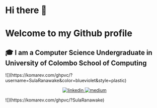 # Hi there 👋 
# Welcome to my Github profile 
## :mortar_board: I am a Computer Science Undergraduate in University of Colombo School of Computing

<!--
## :mag: Currently searching for a SOFTWARE ENGINEER - INTERNSHIP position --!>

![](https://komarev.com/ghpvc/?username=SulaRanawake&color=blueviolet&style=plastic)

<p align="center">
  <a href="https://www.linkedin.com/in/sulakshana-ranawake" target="_blank">
    <img src="https://img.icons8.com/color/96/000000/linkedin.png" alt="linkedin"/>
  </a>
  <a href="https://medium.com/@sula.ranawake" target="_blank">
    <img src="https://img.icons8.com/color/96/000000/medium-logo.png" alt="medium"/>
  </a>
</p>

![](https://komarev.com/ghpvc/?SulaRanawake)
<!--
<p  align="center">
  <img src="https://visitor-badge.glitch.me/badge?page_id=matyo91.matyo91" alt="visitor badge"/>
</p>
![![Edit Github profile](https://codesandbox.io/static/img/play-codesandbox.svg)](https://codesandbox.io/s/github-profile-2ijk7?fontsize=14&hidenavigation=1)
-->

<!--
how to make this gif ?
I made my with https://codesandbox.io/s/github-profile-2ijk7
Then i recorded my screen to gif on Mac with Quicktime and https://gist.github.com/tskaggs/6394639
-->

<!--
**SulaRanawake/SulaRanawake** is a ✨ _special_ ✨ repository because its `README.md` (this file) appears on your GitHub profile.

Here are some ideas to get you started:

- 🔭 I’m currently working on ...
- 🌱 I’m currently learning ...
### React JS, React Native, Machine Learning
- 👯 I’m looking to collaborate on ...
- 🤔 I’m looking for help with ...
- 💬 Ask me about ...
- 📫 How to reach me: ...
- 😄 Pronouns: ...
- ⚡ Fun fact: ...
-->
